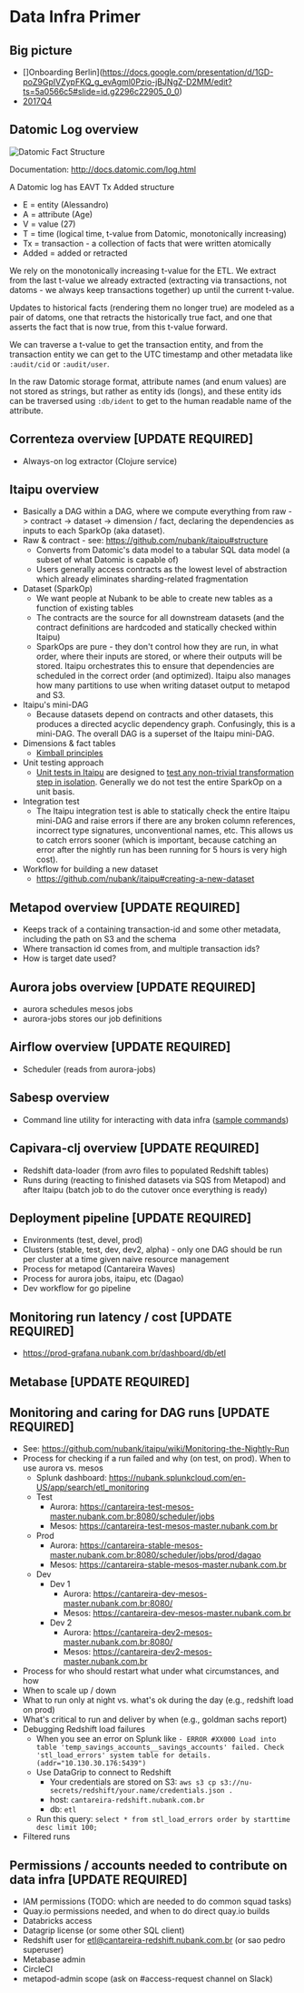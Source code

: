 # Data Infra Primer

## Big picture
* []Onboarding Berlin](https://docs.google.com/presentation/d/1GD-poZ9GpIVZypFKQ_g_evAgml0Pzio-jBJNgZ-D2MM/edit?ts=5a0566c5#slide=id.g2296c22905_0_0)
* [2017Q4](https://docs.google.com/document/d/1Mkl2EhJa6Zo3jAZBX5s_dWoEzMI9cd_yKIoQN9F48DY/edit?ts=5a0db010)

## Datomic Log overview

![Datomic Fact Structure](http://docs.datomic.com/entities-basics.png)

Documentation: http://docs.datomic.com/log.html

A Datomic log has EAVT Tx Added structure
* E = entity (Alessandro)
* A = attribute (Age)
* V = value (27)
* T = time (logical time, t-value from Datomic, monotonically increasing)
* Tx = transaction - a collection of facts that were written atomically
* Added = added or retracted

We rely on the monotonically increasing t-value for the ETL.  We extract from the last t-value we already extracted (extracting via transactions, not datoms - we always keep transactions together) up until the current t-value.

Updates to historical facts (rendering them no longer true) are modeled as a pair of datoms, one that retracts the historically true fact, and one that asserts the fact that is now true, from this t-value forward.

We can traverse a t-value to get the transaction entity, and from the transaction entity we can get to the UTC timestamp and other metadata like `:audit/cid` or `:audit/user`.

In the raw Datomic storage format, attribute names (and enum values) are not stored as strings, but rather as entity ids (longs), and these entity ids can be traversed using `:db/ident` to get to the human readable name of the attribute.
 
## Correnteza overview [UPDATE REQUIRED]
  * Always-on log extractor (Clojure service)

## Itaipu overview
  * Basically a DAG within a DAG, where we compute everything from raw -> contract -> dataset -> dimension / fact, declaring the dependencies as inputs to each SparkOp (aka dataset).
  * Raw & contract - see: https://github.com/nubank/itaipu#structure
    * Converts from Datomic's data model to a tabular SQL data model (a subset of what Datomic is capable of)
    * Users generally access contracts as the lowest level of abstraction which already eliminates sharding-related fragmentation
  * Dataset (SparkOp)
    * We want people at Nubank to be able to create new tables as a function of existing tables
    * The contracts are the source for all downstream datasets (and the contract definitions are hardcoded and statically checked within Itaipu)
    * SparkOps are pure - they don't control how they are run, in what order, where their inputs are stored, or where their outputs will be stored.  Itaipu orchestrates this to ensure that dependencies are scheduled in the correct order (and optimized).  Itaipu also manages how many partitions to use when writing dataset output to metapod and S3.
  * Itaipu's mini-DAG
    * Because datasets depend on contracts and other datasets, this produces a directed acyclic dependency graph.  Confusingly, this is a mini-DAG.  The overall DAG is a superset of the Itaipu mini-DAG.
  * Dimensions & fact tables
    * [Kimball principles](dimensional_modeling/kimball.md)
  * Unit testing approach
    * [Unit tests in Itaipu](styleguide.md#unit-test-style) are designed to [test any non-trivial transformation step in isolation](styleguide.md#transform-test-granularity).  Generally we do not test the entire SparkOp on a unit basis.  
  * Integration test
    * The Itaipu integration test is able to statically check the entire Itaipu mini-DAG and raise errors if there are any broken column references, incorrect type signatures, unconventional names, etc.  This allows us to catch errors sooner (which is important, because catching an error after the nightly run has been running for 5 hours is very high cost).
  * Workflow for building a new dataset
    * https://github.com/nubank/itaipu#creating-a-new-dataset

## Metapod overview [UPDATE REQUIRED]
  * Keeps track of a containing transaction-id and some other metadata, including the path on S3 and the schema
  * Where transaction id comes from, and multiple transaction ids?
  * How is target date used?

## Aurora jobs overview [UPDATE REQUIRED]
  * aurora schedules mesos jobs
  * aurora-jobs stores our job definitions
  
## Airflow overview [UPDATE REQUIRED]
  * Scheduler (reads from aurora-jobs)

## Sabesp overview
  * Command line utility for interacting with data infra ([sample commands](cli_examples.md))

## Capivara-clj overview [UPDATE REQUIRED]
  * Redshift data-loader (from avro files to populated Redshift tables)
  * Runs during (reacting to finished datasets via SQS from Metapod) and after Itaipu (batch job to do the cutover once everything is ready)

## Deployment pipeline [UPDATE REQUIRED]
  * Environments (test, devel, prod)
  * Clusters (stable, test, dev, dev2, alpha) - only one DAG should be run per cluster at a time given naive resource management
  * Process for metapod (Cantareira Waves)
  * Process for aurora jobs, itaipu, etc (Dagao)
  * Dev workflow for go pipeline

## Monitoring run latency / cost [UPDATE REQUIRED]
  * https://prod-grafana.nubank.com.br/dashboard/db/etl
  
## Metabase [UPDATE REQUIRED]

## Monitoring and caring for DAG runs [UPDATE REQUIRED]
  * See: https://github.com/nubank/itaipu/wiki/Monitoring-the-Nightly-Run
  * Process for checking if a run failed and why (on test, on prod). When to use aurora vs. mesos
    * Splunk dashboard: https://nubank.splunkcloud.com/en-US/app/search/etl_monitoring
    * Test
      * Aurora: https://cantareira-test-mesos-master.nubank.com.br:8080/scheduler/jobs
      * Mesos: https://cantareira-test-mesos-master.nubank.com.br
    * Prod
      * Aurora: https://cantareira-stable-mesos-master.nubank.com.br:8080/scheduler/jobs/prod/dagao
      * Mesos: https://cantareira-stable-mesos-master.nubank.com.br
    * Dev
      * Dev 1
        * Aurora: https://cantareira-dev-mesos-master.nubank.com.br:8080/
        * Mesos: https://cantareira-dev-mesos-master.nubank.com.br
      * Dev 2
        * Aurora: https://cantareira-dev2-mesos-master.nubank.com.br:8080/
        * Mesos: https://cantareira-dev2-mesos-master.nubank.com.br
  * Process for who should restart what under what circumstances, and how
  * When to scale up / down
  * What to run only at night vs. what's ok during the day (e.g., redshift load on prod)
  * What's critical to run and deliver by when (e.g., goldman sachs report)
  * Debugging Redshift load failures
    * When you see an error on Splunk like `- ERROR #XX000 Load into table 'temp_savings_accounts__savings_accounts' failed. Check 'stl_load_errors' system table for details. (addr="10.130.30.176:5439")`
    * Use DataGrip to connect to Redshift
      * Your credentials are stored on S3: `aws s3 cp s3://nu-secrets/redshift/your.name/credentials.json .`
      * host: `cantareira-redshift.nubank.com.br`
      * db: `etl`
    * Run this query: `select * from stl_load_errors order by starttime desc limit 100;`
  * Filtered runs

## Permissions / accounts needed to contribute on data infra [UPDATE REQUIRED]
  * IAM permissions (TODO: which are needed to do common squad tasks)
  * Quay.io permissions needed, and when to do direct quay.io builds
  * Databricks access
  * Datagrip license (or some other SQL client)
  * Redshift user for etl@cantareira-redshift.nubank.com.br (or sao pedro superuser)
  * Metabase admin
  * CircleCI
  * metapod-admin scope (ask on #access-request channel on Slack)
